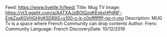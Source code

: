 Feed: https://www.livetile.fr/feed/
Title: Mug TV
Image: https://yt3.ggpht.com/a/AATXAJzBOlQzqKEnkxHPdNF-EnkZssK0VHGHhiK5DR8S=s100-c-k-c0xffffffff-no-rj-mo
Description: MUG Tv is a space where French Community can drop contents
Author: Frenc Community 
Language: French
DiscoveryDate: 10/12/2019
